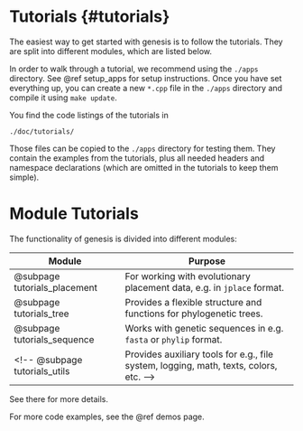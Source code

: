 Tutorials {#tutorials}
===========

<!-- # Getting Started {#tutorials_getting_started} -->

The easiest way to get started with genesis is to follow the tutorials. They are split into
different modules, which are listed below.

In order to walk through a tutorial, we recommend using the `./apps` directory.
See @ref setup_apps for setup instructions. Once you have set everything up, you can create a new
`*.cpp` file in the `./apps` directory and compile it using `make update`.

You find the code listings of the tutorials in

    ./doc/tutorials/

Those files can be copied to the `./apps` directory for testing them. They contain the examples
from the tutorials, plus all needed headers and namespace declarations (which are omitted in the
tutorials to keep them simple).

# Module Tutorials

The functionality of genesis is divided into different modules:

 Module                       | Purpose
------------------------------|-------------------------------------------------------------------------------
@subpage tutorials_placement  | For working with evolutionary placement data, e.g. in `jplace` format.
@subpage tutorials_tree       | Provides a flexible structure and functions for phylogenetic trees.
@subpage tutorials_sequence   | Works with genetic sequences in e.g. `fasta` or `phylip` format.
<!-- @subpage tutorials_utils      | Provides auxiliary tools for e.g., file system, logging, math, texts, colors, etc. -->

See there for more details.

For more code examples, see the @ref demos page.
